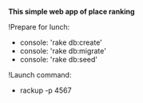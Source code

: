 **This simple web app of place ranking**

!Prepare for lunch:
- console: 'rake db:create'
- console: 'rake db:migrate'
- console: 'rake db:seed'

!Launch command:
- rackup -p 4567
